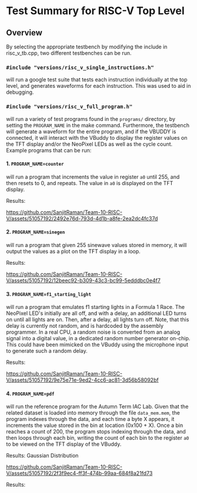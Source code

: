 # Test Summary for RISC-V Top Level

## Overview

By selecting the appropriate testbench by modifying the include in risc_v_tb.cpp, two different testbenches can be run. 
### `#include "versions/risc_v_single_instructions.h"` 
will run a google test suite that tests each instruction individually at the top level, and generates waveforms for each instruction. This was used to aid in debugging.

### `#include "versions/risc_v_full_program.h"` 
will run a variety of test programs found in the `programs/` directory, by setting the `PROGRAM_NAME` in the make command. Furthermore, the testbench will generate a waveform for the entire program, and if the VBUDDY is connected, it will interact with the VBuddy to display the register values on the TFT display and/or the NeoPixel LEDs as well as the cycle count. Example programs that can be run:
    
#### 1. `PROGRAM_NAME=counter` 
will run a program that increments the value in register `a0` until 255, and then resets to 0, and repeats. The value in `a0` is displayed on the TFT display.

  Results:

https://github.com/SanjitRaman/Team-10-RISC-V/assets/51057192/2492e76d-793d-4d1b-a8fe-2ea2dc4fc37d


#### 2. `PROGRAM_NAME=sinegen` 
will run a program that given 255 sinewave values stored in memory, it will output the values as a plot on the TFT display in a loop.

  Results:

https://github.com/SanjitRaman/Team-10-RISC-V/assets/51057192/12beec92-b309-43c3-bc99-5edddbc0e4f7

#### 3. `PROGRAM_NAME=f1_starting_light`
will run a program that emulates f1 starting lights in a Formula 1 Race. The NeoPixel LED's initially are all off, and with a delay, an additional LED turns on until all lights are on. Then, after a delay, all lights turn off. Note, that this delay is currently not random, and is hardcoded by the assembly programmer. In a real CPU, a random noise is converted from an analog signal into a digital value, in a dedicated random number generator on-chip. This could have been mimicked on the VBuddy using the microphone input to generate such a random delay.

  Results:

https://github.com/SanjitRaman/Team-10-RISC-V/assets/51057192/9e75e71e-9ed2-4cc6-ac81-3d56b58092bf

#### 4. `PROGRAM_NAME=pdf`
will run the reference program for the Autumn Term IAC Lab. Given that the related dataset is loaded into memory through the file `data_mem.mem`, the program indexes through the data, and each time a byte X appears, it increments the value stored in the bin at location (0x100 + X). Once a bin reaches a count of 200, the program stops indexing through the data, and then loops through each bin, writing the count of each bin to the register `a0` to be viewed on the TFT display of the VBuddy.

  Results: Gaussian Distribution

https://github.com/SanjitRaman/Team-10-RISC-V/assets/51057192/2f3f9ec4-ff3f-474b-99aa-684f8a21fd73

  Results: 
